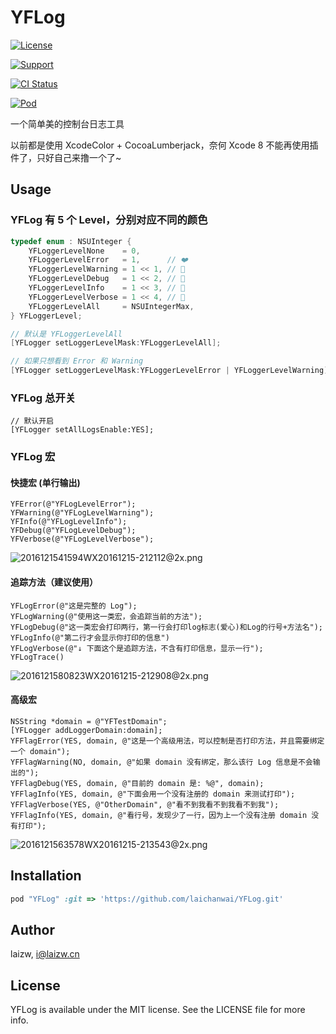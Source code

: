 # YFLog

[![License](https://img.shields.io/github/license/mashape/apistatus.svg)](https://img.shields.io/github/license/laichanwai/YFLog.svg)

[![Support](https://img.shields.io/badge/support-iOS%208%2B%20-blue.svg?style=flat)](https://www.apple.com/nl/ios/)

[![CI Status](https://travis-ci.org/laichanwai/YFLog.svg?branch=master)](https://travis-ci.org/laizw/YFLog)

[![Pod](https://img.shields.io/cocoapods/v/YFLog.svg?style=flat)](https://img.shields.io/cocoapods/v/YFLog.svg?style=flat)

一个简单美的控制台日志工具

以前都是使用 XcodeColor + CocoaLumberjack，奈何 Xcode 8 不能再使用插件了，只好自己来撸一个了~


## Usage

### YFLog 有 5 个 Level，分别对应不同的颜色

```C
typedef enum : NSUInteger {
    YFLoggerLevelNone    = 0,
    YFLoggerLevelError   = 1,      // ❤️
    YFLoggerLevelWarning = 1 << 1, // 💛
    YFLoggerLevelDebug   = 1 << 2, // 💚
    YFLoggerLevelInfo    = 1 << 3, // 💙
    YFLoggerLevelVerbose = 1 << 4, // 💜
    YFLoggerLevelAll     = NSUIntegerMax,
} YFLoggerLevel;

// 默认是 YFLoggerLevelAll
[YFLogger setLoggerLevelMask:YFLoggerLevelAll];

// 如果只想看到 Error 和 Warning 
[YFLogger setLoggerLevelMask:YFLoggerLevelError | YFLoggerLevelWarning];


```

### YFLog 总开关

```
// 默认开启
[YFLogger setAllLogsEnable:YES];
```

### YFLog 宏

#### 快捷宏 (单行输出)

```
YFError(@"YFLogLevelError");
YFWarning(@"YFLogLevelWarning");
YFInfo(@"YFLogLevelInfo");
YFDebug(@"YFLogLevelDebug");
YFVerbose(@"YFLogLevelVerbose");
```

![2016121541594WX20161215-212112@2x.png](http://7xlykq.com1.z0.glb.clouddn.com/2016121541594WX20161215-212112@2x.png)

#### 追踪方法（建议使用）
```
YFLogError(@"这是完整的 Log");
YFLogWarning(@"使用这一类宏，会追踪当前的方法");
YFLogDebug(@"这一类宏会打印两行，第一行会打印log标志(爱心)和Log的行号+方法名");
YFLogInfo(@"第二行才会显示你打印的信息")
YFLogVerbose(@"↓ 下面这个是追踪方法，不含有打印信息，显示一行");
YFLogTrace()
```

![2016121580823WX20161215-212908@2x.png](http://7xlykq.com1.z0.glb.clouddn.com/2016121580823WX20161215-212908@2x.png)

#### 高级宏

```
NSString *domain = @"YFTestDomain";
[YFLogger addLoggerDomain:domain];
YFFlagError(YES, domain, @"这是一个高级用法，可以控制是否打印方法，并且需要绑定一个 domain");
YFFlagWarning(NO, domain, @"如果 domain 没有绑定，那么该行 Log 信息是不会输出的");
YFFlagDebug(YES, domain, @"目前的 domain 是: %@", domain);
YFFlagInfo(YES, domain, @"下面会用一个没有注册的 domain 来测试打印");
YFFlagVerbose(YES, @"OtherDomain", @"看不到我看不到我看不到我");
YFFlagInfo(YES, domain, @"看行号，发现少了一行，因为上一个没有注册 domain 没有打印");
```

![2016121563578WX20161215-213543@2x.png](http://7xlykq.com1.z0.glb.clouddn.com/2016121563578WX20161215-213543@2x.png)

## Installation

```ruby
pod "YFLog" :git => 'https://github.com/laichanwai/YFLog.git'
```

## Author

laizw, i@laizw.cn

## License

YFLog is available under the MIT license. See the LICENSE file for more info.


